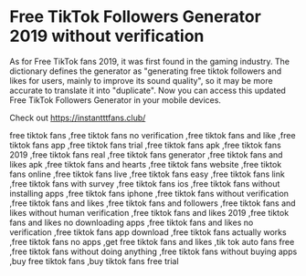 # Free TikTok Followers Generator 2019 without verification

As for Free TikTok fans 2019, it was first found in the gaming industry. The dictionary defines the generator as "generating free tiktok followers and likes for users, mainly to improve its sound quality", so it may be more accurate to translate it into "duplicate". Now you can access this updated Free TikTok Followers Generator in your mobile devices.

Check out https://instantttfans.club/

free tiktok fans
,free tiktok fans no verification
,free tiktok fans and like
,free tiktok fans app
,free tiktok fans trial
,free tiktok fans apk
,free tiktok fans 2019
,free tiktok fans real
,free tiktok fans generator
,free tiktok fans and likes apk
,free tiktok fans and hearts
,free tiktok fans website
,free tiktok fans online
,free tiktok fans live
,free tiktok fans easy
,free tiktok fans link
,free tiktok fans with survey
,free tiktok fans ios
,free tiktok fans without installing apps
,free tiktok fans iphone
,free tiktok fans without verification
,free tiktok fans and likes
,free tiktok fans and followers
,free tiktok fans and likes without human verification
,free tiktok fans and likes 2019
,free tiktok fans and likes no downloading apps
,free tiktok fans and likes no verification
,free tiktok fans app download
,free tiktok fans actually works
,free tiktok fans no apps
,get free tiktok fans and likes
,tik tok auto fans free
,free tiktok fans without doing anything
,free tiktok fans without buying apps
,buy free tiktok fans
,buy tiktok fans free trial

